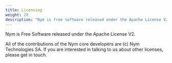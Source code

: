 ```yaml
---
title: Licensing
weight: 20
description: "Nym is free software released under the Apache License V2"
---
```


Nym is Free Software released under the Apache License V2.

All of the contributions of the Nym core developers are (c) Nym Technologies SA. If you are interested in talking to us about other licenses, please get in touch.
